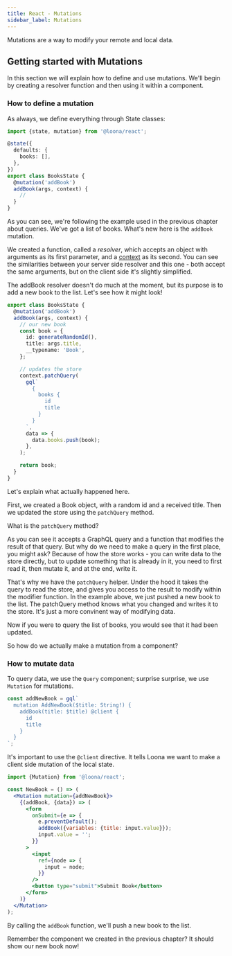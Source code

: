 ```yaml
---
title: React - Mutations
sidebar_label: Mutations
---
```


Mutations are a way to modify your remote and local data.

## Getting started with Mutations

In this section we will explain how to define and use mutations. We'll begin by creating a resolver function and then using it within a component.

### How to define a mutation

As always, we define everything through State classes:

```typescript
import {state, mutation} from '@loona/react';

@state({
  defaults: {
    books: [],
  },
})
export class BooksState {
  @mutation('addBook')
  addBook(args, context) {
    //
  }
}
```

As you can see, we're following the example used in the previous chapter about queries. We've got a list of books. What's new here is the `addBook` mutation.

We created a function, called a _resolver_, which accepts an object with arguments as its first parameter, and a [context](../api/context) as its second. You can see the similarities between your server side resolver and this one - both accept the same arguments, but on the client side it's slightly simplified.

The addBook resolver doesn't do much at the moment, but its purpose is to add a new book to the list. Let's see how it might look!

```typescript
export class BooksState {
  @mutation('addBook')
  addBook(args, context) {
    // our new book
    const book = {
      id: generateRandomId(),
      title: args.title,
      __typename: 'Book',
    };

    // updates the store
    context.patchQuery(
      gql`
        {
          books {
            id
            title
          }
        }
      `,
      data => {
        data.books.push(book);
      },
    );

    return book;
  }
}
```

Let's explain what actually happened here.

First, we created a Book object, with a random id and a received title. Then we updated the store using the `patchQuery` method.

What is the `patchQuery` method?

As you can see it accepts a GraphQL query and a function that modifies the result of that query. But why do we need to make a query in the first place, you might ask? Because of how the store works - you can write data to the store directly, but to update something that is already in it, you need to first read it, then mutate it, and at the end, write it.

That's why we have the `patchQuery` helper. Under the hood it takes the query to read the store, and gives you access to the result to modify within the modifier function. In the example above, we just pushed a new book to the list. The patchQuery method knows what you changed and writes it to the store. It's just a more convinent way of modifying data.

Now if you were to query the list of books, you would see that it had been updated.

So how do we actually make a mutation from a component?

### How to mutate data

To query data, we use the `Query` component; surprise surprise, we use `Mutation` for mutations.

```typescript
const addNewBook = gql`
  mutation AddNewBook($title: String!) {
    addBook(title: $title) @client {
      id
      title
    }
  }
`;
```

It's important to use the `@client` directive. It tells Loona we want to make a client side mutation of the local state.

```jsx
import {Mutation} from '@loona/react';

const NewBook = () => (
  <Mutation mutation={addNewBook}>
    {(addBook, {data}) => (
      <form
        onSubmit={e => {
          e.preventDefault();
          addBook({variables: {title: input.value}});
          input.value = '';
        }}
      >
        <input
          ref={node => {
            input = node;
          }}
        />
        <button type="submit">Submit Book</button>
      </form>
    )}
  </Mutation>
);
```

By calling the `addBook` function, we'll push a new book to the list.

Remember the component we created in the previous chapter? It should show our new book now!
